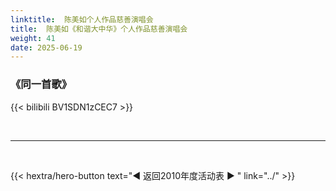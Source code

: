 ```yaml
---
linktitle:  陈美如个人作品慈善演唱会
title:  陈美如《和谐大中华》个人作品慈善演唱会
weight: 41
date: 2025-06-19
---
```


### 《同一首歌》

{{< bilibili BV1SDN1zCEC7 >}}

<br>
<hr>
<br>

{{< hextra/hero-button text="◀ 返回2010年度活动表 ▶ " link="../" >}}